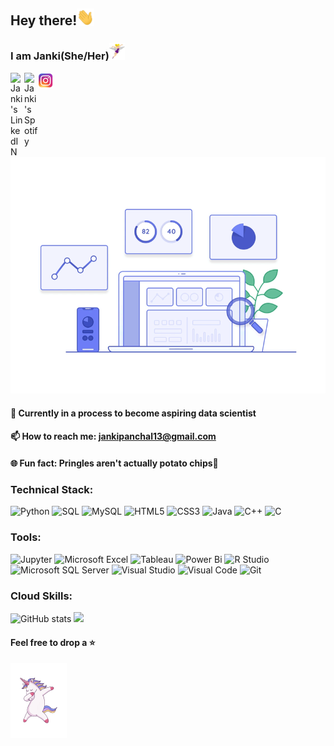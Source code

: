 ## Hey there!<img src="https://raw.githubusercontent.com/jankee31/jankee31/master/wave2.gif" width="28px">
### I am Janki(She/Her)<img src="https://raw.githubusercontent.com/jankee31/jankee31/master/intro1.gif" width="25px">
 <a href="https://www.linkedin.com/in/janki-panchal/">
    <img align="left" alt="Janki's LinkedIN" width="22px" src="https://raw.githubusercontent.com/peterthehan/peterthehan/master/assets/linkedin.svg" />
 </a>

 <a href="https://open.spotify.com/user/31oa27s7v7jbd7sxmj3oy5xjvgba?si=zO--ug1kRl6LCqvPoGqhJA">
    <img align="left" alt="Janki's Spotify" width="22px" src="https://raw.githubusercontent.com/peterthehan/peterthehan/master/assets/spotify.svg" />
 </a>

 <a href="https://instagram.com/foodtalesbyjp?igshid=1128opz0yfu8f">
    <img align="left" alt="Janki's Food account" width="25px" src="https://raw.githubusercontent.com/jankee31/jankee31/master/Instagram.png" />
 </a>
 

 <br>
 

 <img src="https://raw.githubusercontent.com/jankee31/jankee31/master/data.gif" width="1500px"> </br>

  #### 🎯 Currently in a process to become aspiring data scientist 
  
  #### 📫 How to reach me: jankipanchal13@gmail.com

  #### 🌐 Fun fact: Pringles aren't actually potato chips👀

### Technical Stack:
![Python](https://img.shields.io/badge/-Python-black?style=Circle-round&logo=Python)
![SQL](https://img.shields.io/badge/-SQL-black?style=flat-square&logo=sql)
![MySQL](https://img.shields.io/badge/-MySQL-black?style=flat-square&logo=mysql)
![HTML5](https://img.shields.io/badge/-HTML5-E34F26?style=flat-square&logo=html5&logoColor=white)
![CSS3](https://img.shields.io/badge/-CSS3-1572B6?style=flat-square&logo=css3)
![Java](https://img.shields.io/badge/-java-E34A86?style=flat-square&logo=java)
![C++](https://img.shields.io/badge/-C++-00599C?style=flat-square&logo=c)
![C](https://img.shields.io/badge/-c-black?style=flat-square&logo=c)

### Tools:
![Jupyter](https://img.shields.io/badge/-Jupyter-white?style=flat-square&logo=jupyter)
![Microsoft Excel](https://img.shields.io/badge/Microsoft%20Excel-1D6F42?style=flat-square&logo=microsoft-excel)
![Tableau](https://img.shields.io/badge/-Tableau-white?style=flat-square&logo=tableau)
![Power Bi](https://img.shields.io/badge/-Power%20Bi-yellow?style=flat-square&logo=power-bi)
![R Studio](https://img.shields.io/badge/-R%20Studio-blue?style=flat-square&logo=R)
![Microsoft SQL Server](https://img.shields.io/badge/Microsoft%20SQl%20Sever-orange?style=flat-square&logo=microsoft-sql-server)
![Visual Studio](https://img.shields.io/badge/-Visual%20Studio-white?style=flat-square&logo=visual-studio)
![Visual Code](https://img.shields.io/badge/-Visual%20Code-black?style=flat-square&logo=visual-code)
![Git](https://img.shields.io/badge/-Git-black?style=flat-square&logo=git)

### Cloud Skills:


![GitHub stats](https://github-readme-stats.vercel.app/api?username=jankee31&show_icons=true&theme=radical)
![](https://visitor-badge.glitch.me/badge?page_id=jankee31.jankee31)
#### Feel free to drop a ⭐
<img src="https://raw.githubusercontent.com/jankee31/jankee31/master/intro.gif" width="90px" align="center">


<!--
**jankee31/jankee31** is a ✨ _special_ ✨ repository because its `README.md` (this file) appears on your GitHub profile.

<!-- <a href="https://medium.com/@jankipanchal13">
--    <img align="left" alt="Janki's Medium" width="85px" src="https://raw.githubusercontent.com/jankee31/jankee31/master/Medium.png" />
-- </a>-->

<!-- Here are some ideas to get you started:

<!--- 🔭 I’m currently working on ...
- 🌱 I’m currently learning ...
- 👯 I’m looking to collaborate on ...
- 🤔 I’m looking for help with ...
- 💬 Ask me about ...
- 📫 How to reach me: ...
- 😄 Pronouns: ...
- ⚡ Fun fact: ...
-->
